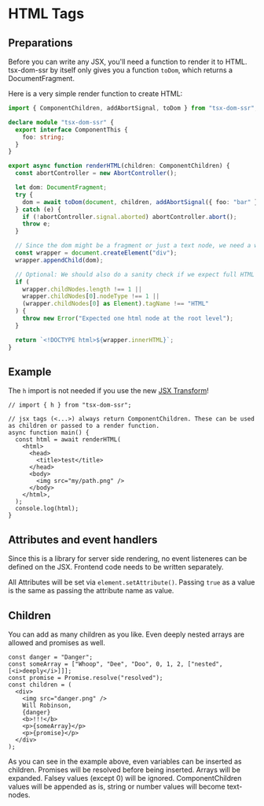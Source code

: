 # HTML Tags

## Preparations

Before you can write any JSX, you'll need a function to render it to HTML.
tsx-dom-ssr by itself only gives you a function `toDom`, which returns a DocumentFragment.

Here is a very simple render function to create HTML:

```ts
import { ComponentChildren, addAbortSignal, toDom } from "tsx-dom-ssr";

declare module "tsx-dom-ssr" {
  export interface ComponentThis {
    foo: string;
  }
}

export async function renderHTML(children: ComponentChildren) {
  const abortController = new AbortController();

  let dom: DocumentFragment;
  try {
    dom = await toDom(document, children, addAbortSignal({ foo: "bar" }, abortController));
  } catch (e) {
    if (!abortController.signal.aborted) abortController.abort();
    throw e;
  }

  // Since the dom might be a fragment or just a text node, we need a wrapper to render it
  const wrapper = document.createElement("div");
  wrapper.appendChild(dom);

  // Optional: We should also do a sanity check if we expect full HTML to be created
  if (
    wrapper.childNodes.length !== 1 ||
    wrapper.childNodes[0].nodeType !== 1 ||
    (wrapper.childNodes[0] as Element).tagName !== "HTML"
  ) {
    throw new Error("Expected one html node at the root level");
  }

  return `<!DOCTYPE html>${wrapper.innerHTML}`;
}
```

## Example

The `h` import is not needed if you use the new [JSX Transform](https://legacy.reactjs.org/blog/2020/09/22/introducing-the-new-jsx-transform.html)!

```tsx
// import { h } from "tsx-dom-ssr";

// jsx tags (<...>) always return ComponentChildren. These can be used as children or passed to a render function.
async function main() {
  const html = await renderHTML(
    <html>
      <head>
        <title>test</title>
      </head>
      <body>
        <img src="my/path.png" />
      </body>
    </html>,
  );
  console.log(html);
}
```

## Attributes and event handlers

Since this is a library for server side rendering, no event listeneres can be defined on the JSX. Frontend code needs to be written separately.

All Attributes will be set via `element.setAttribute()`. Passing `true` as a value is the same as passing the attribute name as value.

## Children

You can add as many children as you like. Even deeply nested arrays are allowed and promises as well.

```tsx
const danger = "Danger";
const someArray = ["Whoop", "Dee", "Doo", 0, 1, 2, ["nested", [<i>deeply</i>]]];
const promise = Promise.resolve("resolved");
const children = (
  <div>
    <img src="danger.png" />
    Will Robinson,
    {danger}
    <b>!!!</b>
    <p>{someArray}</p>
    <p>{promise}</p>
  </div>
);
```

As you can see in the example above, even variables can be inserted as children. Promises will be resolved before being inserted. Arrays will be expanded. Falsey values (except 0) will be ignored. ComponentChildren values will be appended as is, string or number values will become text-nodes.
